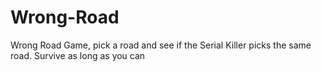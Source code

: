 # Wrong-Road
Wrong Road Game, pick a road and see if the Serial Killer picks the same road. Survive as long as you can

